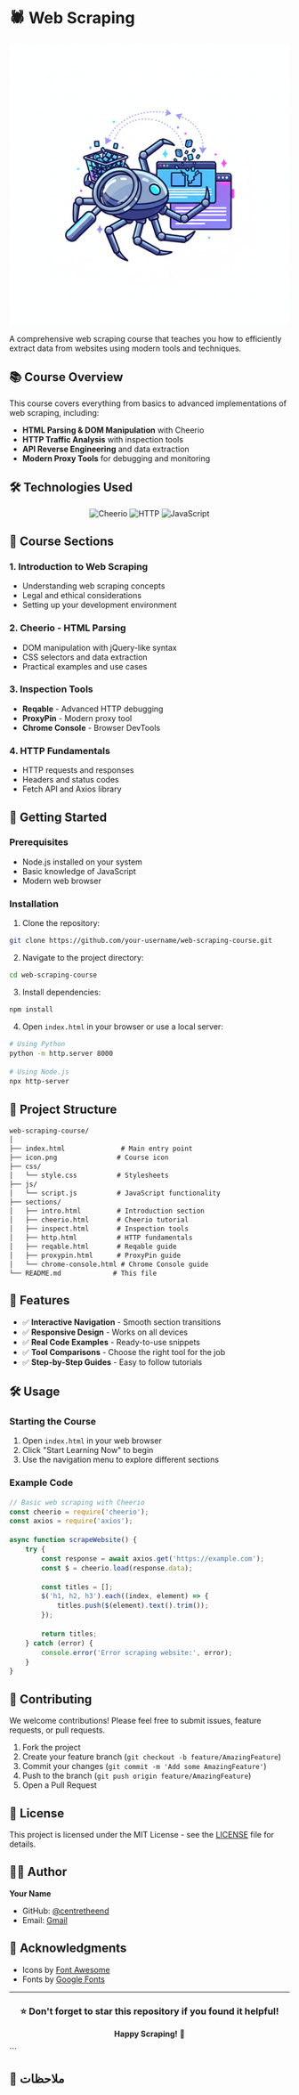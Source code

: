 # 🕷️ Web Scraping

![Web Scraping Icon](icon.png)

A comprehensive web scraping course that teaches you how to efficiently extract data from websites using modern tools and techniques.

## 📚 Course Overview

This course covers everything from basics to advanced implementations of web scraping, including:

- **HTML Parsing & DOM Manipulation** with Cheerio
- **HTTP Traffic Analysis** with inspection tools
- **API Reverse Engineering** and data extraction
- **Modern Proxy Tools** for debugging and monitoring

## 🛠️ Technologies Used

<div align="center">

![Cheerio](https://img.shields.io/badge/Cheerio-Node.js-green?style=for-the-badge&logo=node.js)
![HTTP](https://img.shields.io/badge/HTTP-Protocol-blue?style=for-the-badge&logo=internet-explorer)
![JavaScript](https://img.shields.io/badge/JavaScript-ES6+-yellow?style=for-the-badge&logo=javascript)

</div>

## 📖 Course Sections

### 1. Introduction to Web Scraping
- Understanding web scraping concepts
- Legal and ethical considerations
- Setting up your development environment

### 2. Cheerio - HTML Parsing
- DOM manipulation with jQuery-like syntax
- CSS selectors and data extraction
- Practical examples and use cases

### 3. Inspection Tools
- **Reqable** - Advanced HTTP debugging
- **ProxyPin** - Modern proxy tool
- **Chrome Console** - Browser DevTools

### 4. HTTP Fundamentals
- HTTP requests and responses
- Headers and status codes
- Fetch API and Axios library

## 🚀 Getting Started

### Prerequisites
- Node.js installed on your system
- Basic knowledge of JavaScript
- Modern web browser

### Installation

1. Clone the repository:
```bash
git clone https://github.com/your-username/web-scraping-course.git
```

2. Navigate to the project directory:
```bash
cd web-scraping-course
```

3. Install dependencies:
```bash
npm install
```

4. Open `index.html` in your browser or use a local server:
```bash
# Using Python
python -m http.server 8000

# Using Node.js
npx http-server
```

## 📁 Project Structure

```
web-scraping-course/
│
├── index.html              # Main entry point
├── icon.png               # Course icon
├── css/
│   └── style.css          # Stylesheets
├── js/
│   └── script.js          # JavaScript functionality
├── sections/
│   ├── intro.html         # Introduction section
│   ├── cheerio.html       # Cheerio tutorial
│   ├── inspect.html       # Inspection tools
│   ├── http.html          # HTTP fundamentals
│   ├── reqable.html       # Reqable guide
│   ├── proxypin.html      # ProxyPin guide
│   └── chrome-console.html # Chrome Console guide
└── README.md             # This file
```

## 🎯 Features

- ✅ **Interactive Navigation** - Smooth section transitions
- ✅ **Responsive Design** - Works on all devices
- ✅ **Real Code Examples** - Ready-to-use snippets
- ✅ **Tool Comparisons** - Choose the right tool for the job
- ✅ **Step-by-Step Guides** - Easy to follow tutorials

## 🛠️ Usage

### Starting the Course
1. Open `index.html` in your web browser
2. Click "Start Learning Now" to begin
3. Use the navigation menu to explore different sections

### Example Code
```javascript
// Basic web scraping with Cheerio
const cheerio = require('cheerio');
const axios = require('axios');

async function scrapeWebsite() {
    try {
        const response = await axios.get('https://example.com');
        const $ = cheerio.load(response.data);
        
        const titles = [];
        $('h1, h2, h3').each((index, element) => {
            titles.push($(element).text().trim());
        });
        
        return titles;
    } catch (error) {
        console.error('Error scraping website:', error);
    }
}
```

## 🤝 Contributing

We welcome contributions! Please feel free to submit issues, feature requests, or pull requests.

1. Fork the project
2. Create your feature branch (`git checkout -b feature/AmazingFeature`)
3. Commit your changes (`git commit -m 'Add some AmazingFeature'`)
4. Push to the branch (`git push origin feature/AmazingFeature`)
5. Open a Pull Request

## 📝 License

This project is licensed under the MIT License - see the [LICENSE](LICENSE) file for details.

## 👨‍💻 Author

**Your Name**
- GitHub: [@centretheend](https://github.com/centretheend)
- Email: [Gmail](sayeddaana221166@gmail.com)

## 🙏 Acknowledgments

- Icons by [Font Awesome](https://fontawesome.com)
- Fonts by [Google Fonts](https://fonts.google.com)

---

<div align="center">

### ⭐ Don't forget to star this repository if you found it helpful!

**Happy Scraping!** 🎉

</div>
```

## 📌 ملاحظات

